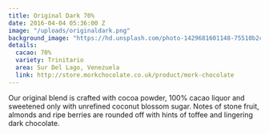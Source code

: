 ```yaml
---
title: Original Dark 70%
date: 2016-04-04 05:36:00 Z
image: "/uploads/originaldark.png"
background_image: "https://hd.unsplash.com/photo-1429681601148-75510b2cef43"
details:
  cacao: 70%
  variety: Trinitario
  area: Sur Del Lago, Venezuela
  link: http://store.morkchocolate.co.uk/product/mork-chocolate
---
```


Our original blend is crafted with cocoa powder, 100% cacao liquor and sweetened only with unrefined coconut blossom sugar. Notes of stone fruit, almonds and ripe berries are rounded off with hints of toffee and lingering dark chocolate.
